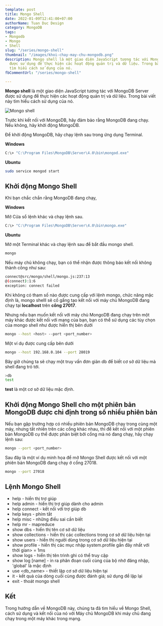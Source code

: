 ```yaml
---
template: post
title: Mongo Shell
date: 2022-01-09T12:41:00+07:00
authorName: Tuan Duc Design
category: MongoDB
tags:
- Mongodb
- Mongo
- Shell
slug: "/series/mongo-shell"
thumbnail: "/images/khoi-chay-may-chu-mongodb.png"
description: Mongo shell là một giao diện JavaScript tương tác với MongoDB Server
  được sử dụng để thực hiện các hoạt động quản trị và dữ liệu. Trong bài viết này
  tìm hiểu cách sử dụng của nó.
fbCommentUrl: "/series/mongo-shell"

---
```

**Mongo shell** là một giao diện JavaScript tương tác với MongoDB Server được sử dụng để thực hiện các hoạt động quản trị và dữ liệu. Trong bài viết này tìm hiểu cách sử dụng của nó.

![Mongo shell](/images/khoi-chay-may-chu-mongodb.png)

Trước khi kết nối với MongoDB, hãy đảm bảo rằng MongoDB đang chạy. Nếu không, hãy khởi động MongoDB.

Để khởi động MongoDB, hãy chạy lệnh sau trong ứng dụng Terminal.

**Windows**

```bash
C:\> "C:\Program Files\MongoDB\Server\4.0\bin\mongod.exe"
```

**Ubuntu**

```bash
sudo service mongod start
```

## Khởi động Mongo Shell

Khi bạn chắc chắn rằng MongoDB đang chạy,

**Windows**

Mở Cửa sổ lệnh khác và chạy lệnh sau.

```bash
C:\> "C:\Program Files\MongoDB\Server\4.0\bin\mongo.exe"
```

**Ubuntu**

Mở một Terminal khác và chạy lệnh sau để bắt đầu mongo shell.

```bash
mongo
```

Nếu máy chủ không chạy, bạn có thể nhận được thông báo kết nối không thành công như sau:

```bash
connect@src/mongo/shell/mongo.js:237:13
@(connect):1:6
exception: connect failed
```

Khi không có tham số nào được cung cấp với lệnh mongo, chức năng mặc định là, mongo shelll sẽ cố gắng tạo kết nối với máy chủ MongoDB đang chạy tại **localhost** trên **cổng 27017**.

Nhưng nếu bạn muốn kết nối với máy chủ MongoDB đang chạy trên một máy khác được kết nối với mạng của bạn, bạn có thể sử dụng các tùy chọn của mongo shell như được hiển thị bên dưới

```bash
mongo --host <host> --port <port_number>
```

Một ví dụ được cung cấp bên dưới

```bash
mongo --host 192.168.0.104 --port 28019
```

Bây giờ chúng ta sẽ chạy một truy vấn đơn giản db để biết cơ sở dữ liệu mà shell đang trỏ tới.

```bash
>db
test
```

**test** là một cơ sở dữ liệu mặc định.

## Khởi động Mongo Shell cho một phiên bản MongoDB được chỉ định trong số nhiều phiên bản

Nếu bạn gặp trường hợp có nhiều phiên bản MongoDB chạy trong cùng một máy, nhưng tất nhiên trên các cổng khác nhau, thì để kết nối với một phiên bản MongoDB cụ thể được phân biệt bởi cổng mà nó đang chạy, hãy chạy lệnh sau:

```bash
mongo --port <port_number>
```

Sau đây là một ví dụ minh họa để mở Mongo Shell được kết nối với một phiên bản MongoDB đang chạy ở cổng 27018.

```bash
mongo --port 27018
```

## Lệnh Mongo Shell

* help - hiển thị trợ giúp
* help admin - hiển thị trợ giúp dành cho admin
* help connect - kết nối với trợ giúp db
* help keys - phím tắt
* help misc - những điều sai cần biết
* help mr - mapreduce
* show dbs - hiển thị tên cơ sở dữ liệu
* show collections - hiển thị các collections trong cơ sở dữ liệu hiện tại
* show users - hiển thị người dùng trong cơ sở dữ liệu hiện tại
* show profile - hiển thị các mục nhập system.profile gần đây nhất với thời gian> = 1ms
* show logs - hiển thị tên trình ghi có thể truy cập
* show log \[name\] - in ra phân đoạn cuối cùng của bộ nhớ đăng nhập, 'global' là mặc định
* use <db_name> - thiết lập cơ sở dữ liệu hiện tại
* it - kết quả của dòng cuối cùng được đánh giá; sử dụng để lặp lại
* exit - thoát mongo shell

## Kết

Trong hướng dẫn về MongoDB này, chúng ta đã tìm hiểu về Mongo Shell, cách sử dụng và kết nối của nó với Máy chủ MongoDB khi máy chủ đang chạy trong một máy khác trong mạng.